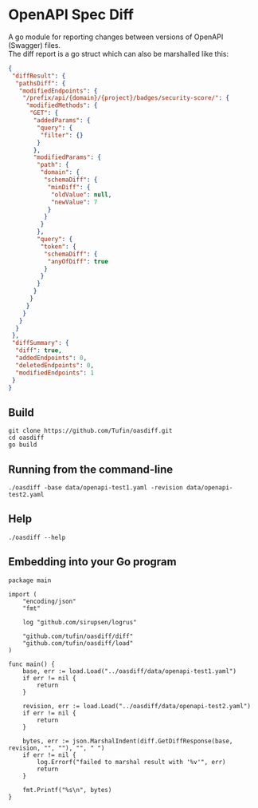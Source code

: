 # OpenAPI Spec Diff
A go module for reporting changes between versions of OpenAPI (Swagger) files.    
The diff report is a go struct which can also be marshalled like this:
```json
{
 "diffResult": {
  "pathsDiff": {
   "modifiedEndpoints": {
    "/prefix/api/{domain}/{project}/badges/security-score/": {
     "modifiedMethods": {
      "GET": {
       "addedParams": {
        "query": {
         "filter": {}
        }
       },
       "modifiedParams": {
        "path": {
         "domain": {
          "schemaDiff": {
           "minDiff": {
            "oldValue": null,
            "newValue": 7
           }
          }
         }
        },
        "query": {
         "token": {
          "schemaDiff": {
           "anyOfDiff": true
          }
         }
        }
       }
      }
     }
    }
   }
  }
 },
 "diffSummary": {
  "diff": true,
  "addedEndpoints": 0,
  "deletedEndpoints": 0,
  "modifiedEndpoints": 1
 }
}
```

## Build
```
git clone https://github.com/Tufin/oasdiff.git
cd oasdiff
go build
```

## Running from the command-line
```
./oasdiff -base data/openapi-test1.yaml -revision data/openapi-test2.yaml
```

## Help
```
./oasdiff --help
```

## Embedding into your Go program
```
package main

import (
	"encoding/json"
	"fmt"

	log "github.com/sirupsen/logrus"

	"github.com/tufin/oasdiff/diff"
	"github.com/tufin/oasdiff/load"
)

func main() {
	base, err := load.Load("../oasdiff/data/openapi-test1.yaml")
	if err != nil {
		return
	}

	revision, err := load.Load("../oasdiff/data/openapi-test2.yaml")
	if err != nil {
		return
	}

	bytes, err := json.MarshalIndent(diff.GetDiffResponse(base, revision, "", ""), "", " ")
	if err != nil {
		log.Errorf("failed to marshal result with '%v'", err)
		return
	}

	fmt.Printf("%s\n", bytes)
}
```
